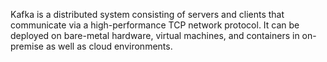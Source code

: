 Kafka is a distributed system consisting of servers and clients that communicate via a high-performance TCP network protocol. It can be deployed on bare-metal hardware, virtual machines, and containers in on-premise as well as cloud environments.
